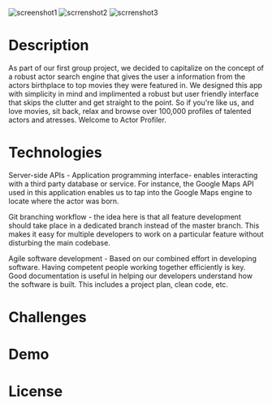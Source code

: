 ![screenshot1](actor1)
![scrrenshot2](actor2)
![scrrenshot3](actor3)

# Description
As part of our first group project, we decided to capitalize on the concept of a robust actor search engine that gives the user a information from the actors birthplace to top movies they were featured in. We designed this app with simplicity in mind and implimented a robust but user friendly interface that skips the clutter and get straight to the point. So if you're like us, and love movies, sit back, relax and browse over 100,000 profiles of talented actors and atresses. Welcome to Actor Profiler.

#  Technologies
Server-side APIs - Application programming interface- enables interacting with a third party database or service. For instance, the Google Maps API used in this application enables us to tap into the Google Maps engine to locate where the actor was born.

Git branching workflow - the idea here is that all feature development should take place in a dedicated branch instead of the master branch. This makes it easy for multiple developers to work on a particular feature without disturbing the main codebase.

Agile software development - Based on our combined effort in developing software. Having competent people working together efficiently is key. Good documentation is useful in helping our developers understand how the software is built. This includes a project plan, clean code, etc.


# Challenges


# Demo



# License

